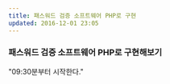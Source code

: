 ```yaml
---
title: 패스워드 검증 소프트웨어 PHP로 구현
updated: 2016-12-01 23:05
---
```


### 패스워드 검증 소프트웨어 PHP로 구현해보기

"09:30분부터 시작한다."

